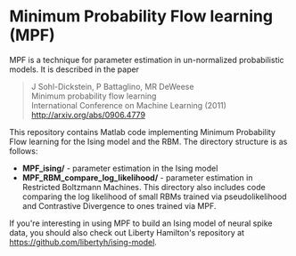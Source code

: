 Minimum Probability Flow learning (MPF)
================================

MPF is a technique for parameter estimation in un-normalized probabilistic models. It is described in the paper
> J Sohl-Dickstein, P Battaglino, MR DeWeese<br>
> Minimum probability flow learning<br>
> International Conference on Machine Learning (2011)<br>
> http://arxiv.org/abs/0906.4779

This repository contains Matlab code implementing Minimum Probability Flow learning for the Ising model and the RBM.  The directory structure is as follows:
- **MPF_ising/** - parameter estimation in the Ising model
- **MPF_RBM_compare_log_likelihood/** - parameter estimation in
        Restricted Boltzmann Machines. This directory also includes
        code comparing the log likelihood of small RBMs trained via
        pseudolikelihood and Contrastive Divergence to ones trained
        via MPF.

If you're interesting in using MPF to build an Ising model of neural spike data, you should also check out Liberty Hamilton's repository at https://github.com/libertyh/ising-model.

